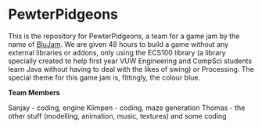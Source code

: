 # PewterPidgeons

This is the repository for PewterPidgeons, a team for a game jam by the name of <a href="https://blujam.nz/">BluJam</a>. We are given 48 hours to build a game without any external libraries or addons, only using the ECS100 library (a library specially created to help first year VUW Engineering and CompSci students learn Java without having to deal with the likes of swing) or Processing. The special theme for this game jam is, fittingly, the colour blue.

**Team Members**

Sanjay - coding, engine
Klimpen - coding, maze generation
Thomas - the other stuff (modelling, animation, music, textures) and some coding
